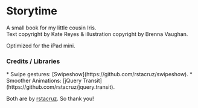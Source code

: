 <h1>Storytime</h1>
A small book for my little cousin Iris.<br>
Text copyright by Kate Reyes &amp; illustration copyright by Brenna Vaughan.<br>

Optimized for the iPad mini.


<h3>Credits / Libraries</h3>
* Swipe gestures: [Swipeshow](https://github.com/rstacruz/swipeshow).
* Smoother Animations: [jQuery Transit](https://github.com/rstacruz/jquery.transit).

Both are by [rstacruz](https://github.com/rstacruz). So thank you!
